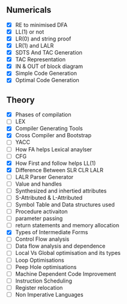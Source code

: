 ## Numericals 
- [x] RE to minimised DFA
- [x] LL(1) or not
- [x] LR(0) and string proof
- [x] LR(1) and LALR
- [x] SDTS And TAC Generation
- [x] TAC Representation
- [x] IN & OUT of block diagram
- [x] Simple Code Generation
- [x] Optimal Code Generation

## Theory
- [x] Phases of compilation
- [ ] LEX
- [x] Compiler Generating Tools
- [x] Cross Compiler and Bootstrap
- [ ] YACC
- [ ] How FA helps Lexical anaylser
- [ ] CFG
- [x] How First and follow helps LL(1)
- [x] Difference Between SLR CLR LALR
- [ ] LALR Parser Generator
- [ ] Value and handles
- [ ] Synthesized and inhertied attributes
- [ ] S-Attributed & L-Attributed
- [ ] Symbol Table and Data structures used
- [ ] Procedure activaiton
- [ ] parameter passing
- [ ] return statements and memory allocation
- [x] Types of Intermediate Forms
- [ ] Control Flow analysis
- [ ] Data flow analysis and dependence
- [ ] Local Vs Global optimisation and its types
- [ ] Loop Optimisations
- [ ] Peep Hole optimisations
- [ ] Machine Dependent Code Improvement
- [ ] Instruction Scheduling
- [ ] Register relocation
- [ ] Non Imperative Languages